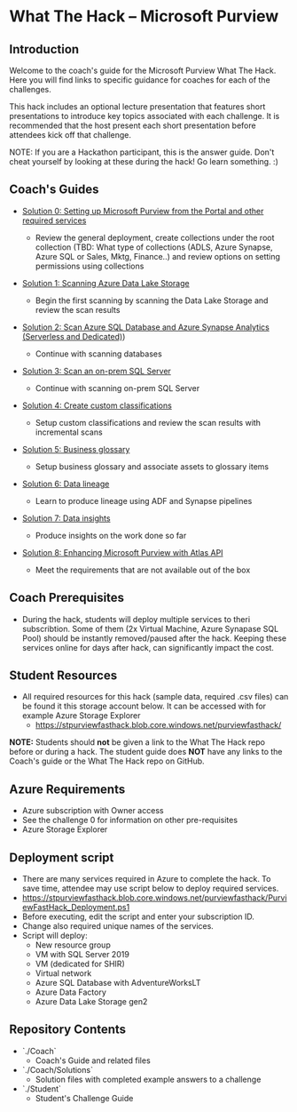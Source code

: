 # What The Hack – Microsoft Purview 

## Introduction

Welcome to the coach's guide for the Microsoft Purview What The Hack. Here you will find links to specific guidance for coaches for each of the challenges.

This hack includes an optional lecture presentation that features short presentations to introduce key topics associated with each challenge. It is recommended that the host present each short presentation before attendees kick off that challenge.

NOTE: If you are a Hackathon participant, this is the answer guide. Don't cheat yourself by looking at these during the hack! Go learn something. :)

## Coach's Guides 

- [Solution 0: Setting up Microsoft Purview from the Portal and other required services](./Solution0.md)

	 - Review the general deployment, create collections under the root collection (TBD: What type of collections (ADLS, Azure Synapse, Azure SQL or Sales, Mktg, Finance..) and review options on setting permissions using collections 
- [Solution 1: Scanning Azure Data Lake Storage](./Solution1.md)

	 - Begin the first scanning by scanning the Data Lake Storage and review the scan results 
- [Solution 2: Scan Azure SQL Database and Azure Synapse Analytics (Serverless and Dedicated)](./Solution2.md)) 

	 - Continue with scanning databases 
- [Solution 3: Scan an on-prem SQL Server](./Solution3.md)

	 - Continue with scanning on-prem SQL Server 
- [Solution 4: Create custom classifications](./Solution4.md)

	 - Setup custom classifications and review the scan results with incremental scans 
- [Solution 5: Business glossary](./Solution5.md)

	 - Setup business glossary and associate assets to glossary items 
- [Solution 6: Data lineage](./Solution6.md)

	 - Learn to produce lineage using ADF and Synapse pipelines 
- [Solution 7: Data insights](./Solution7.md)

	 - Produce insights on the work done so far 
- [Solution 8: Enhancing Microsoft Purview with Atlas API](./Solution8.md)

	 - Meet the requirements that are not available out of the box 
  
## Coach Prerequisites
- During the hack, students will deploy multiple services to theri subscribtion. Some of them (2x Virtual Machine, Azure Synapase SQL Pool) should be instantly removed/paused after the hack. Keeping these services online for days after hack, can significantly impact the cost.

## Student Resources
- All required resources for this hack (sample data, required .csv files) can be found it this storage account below. It can be accessed with for example Azure Storage Explorer
    - https://stpurviewfasthack.blob.core.windows.net/purviewfasthack/

**NOTE:** Students should **not** be given a link to the What The Hack repo before or during a hack. The student guide does **NOT** have any links to the Coach's guide or the What The Hack repo on GitHub.  

## Azure Requirements

- Azure subscription with Owner access 
- See the challenge 0 for information on other pre-requisites 
- Azure Storage Explorer

## Deployment script 

- There are many services required in Azure to complete the hack. To save time, attendee may use script below to deploy required services. 
- https://stpurviewfasthack.blob.core.windows.net/purviewfasthack/PurviewFastHack_Deployment.ps1  
- Before executing, edit the script and enter your subscription ID. 
- Change also required unique names of the services. 
- Script will deploy: 
  - New resource group 
  - VM with SQL Server 2019 
  - VM (dedicated for SHIR) 
  - Virtual network 
  - Azure SQL Database with AdventureWorksLT 
  - Azure Data Factory 
  - Azure Data Lake Storage gen2 


## Repository Contents

- \`./Coach\`
  - Coach's Guide and related files
- \`./Coach/Solutions\`
  - Solution files with completed example answers to a challenge
- \`./Student\`
  - Student's Challenge Guide


